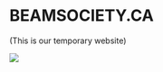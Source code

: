 BEAMSOCIETY.CA
========================================
(This is our temporary website)

![](/img/plop.gif)
